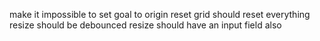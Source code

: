 make it impossible to set goal to origin
reset grid should reset everything
resize should be debounced
resize should have an input field also
